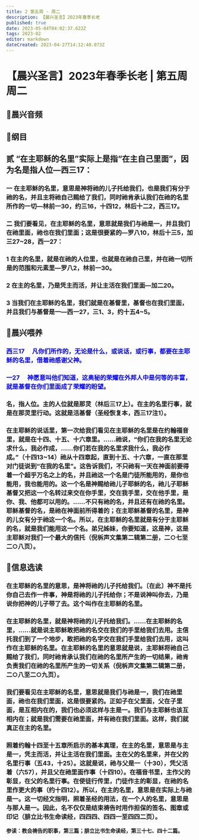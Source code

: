 ```yaml
---
title: 2 第五周 · 周二
description: 【晨兴圣言】2023年春季长老
published: true
date: 2023-05-04T04:02:37.622Z
tags: 2023-02
editor: markdown
dateCreated: 2023-04-27T14:12:40.073Z
---
```


# 【晨兴圣言】2023年春季长老 | 第五周周二
## 🎵晨兴音频

<!-- Google tag (gtag.js) -->
<script async src="https://www.googletagmanager.com/gtag/js?id=G-1P8709Z16T"></script>
<script>
  window.dataLayer = window.dataLayer || [];
  function gtag(){dataLayer.push(arguments);}
  gtag('js', new Date());

  gtag('config', 'G-1P8709Z16T');
</script>
## 📙纲目

## **贰	“在主耶稣的名里”实际上是指“在主自己里面”，因为名是指人位—西三17：**

### 一	在主耶稣的名里，意思是神将祂的儿子托给我们，也是我们有分于祂的名，并且主将祂自己赐给了我们，同时祂肯承认我们在祂的名里所作的一切—林前一30，约三16，十四12，林后十二2，西三17。

### 二	我们要看见，在主耶稣的名里，意思就是我们与祂是一，并且我们在祂里面，祂也在我们里面；这是很要紧的—罗八10，林后十三5，加三27~28，西一27：

### 1	在主的名里，就是在祂的人位里，也就是在祂自己里，并在祂一切所是的范围和元素里—罗八2，林前一30。

### 2	在主的名里，乃是凭主而活，并让主活在我们里面—加二20。

### 3	当我们在主耶稣的名里，我们就是在基督里，基督也在我们里面，并且我们与基督是一—西一27，三1、3，约十五4~5。

## 📙晨兴喂养

###  <font color=blue>**西三17&emsp; 凡你们所作的，无论是什么，或说话，或行事，都要在主耶稣的名里，借着祂感谢父神。**</font>

###  <font color=blue>**一27&emsp; 神愿意叫他们知道，这奥秘的荣耀在外邦人中是何等的丰富，就是基督在你们里面成了荣耀的盼望。**</font>

### 名，指人位。主的人位就是那灵（林后三17上）。在主的名里行事，就是在那灵里行动。这就是活基督（圣经恢复本，西三17注1）。

### 在主耶稣的说话里，第一次给我们看见在主耶稣的名里是在约翰福音里，就是在十四、十五、十六章里。……祂说，“你们在我的名里无论求什么，我必作成，……你们若在我的名里求我什么，我必作成。”（十四13~14）祂从十四章起，直到十五、十六章，一直在那里对门徒说到“在我的名里”。这告诉我们，不只祂有一天在神面前要得着一个超乎万名之上的名，并且祂这一个名是门徒所能用的，是你也能用，我也能用的。这一个名是神赐给祂儿子耶稣的名，祂儿子耶稣基督又把这一个名转过来交在你手里，交在我手里，交在他手里，是你、我、他都可以用的。……不只有祂的名，并且还有在祂的名里。耶稣基督的名，是祂在神面前所得着的；在主耶稣基督的名里，是神的儿女有分于祂这一个名。所以，在主耶稣的名里就是有分于主耶稣的名，就是我们能用这一个名。弟兄姊妹，你要知道，这是神，这是主耶稣对我们一个最大的信托（倪柝声文集第二辑第二册，二○七至二○八页）。

## 📙信息选读

### 在主耶稣的名里的意思，是神将祂的儿子托给我们。〔在此〕神不是托你自己去作一件事，神是将祂的儿子托给你；不是说神叫你去，乃是说你把神的儿子带了去。这个叫作在主耶稣的名里。

### 在主耶稣的名里，就是神将祂的儿子托给我们。……在主耶稣的名里，……就是说主耶稣敢把祂的名交在我们的手里给我们去用。主信托我们到了一个地步，敢把祂的名字交在我们手里给我们去用，这叫作在主耶稣的名里。在主耶稣的名里的意思就是说，主耶稣将祂自己赐给了我们，同时祂肯承认我们在祂的名里所产生的一切结果，祂肯负责我们在祂的名里所产生的一切关系（倪柝声文集第二辑第二册，二○八至二○九页）。

### 我们要看见在主耶稣的名里，意思就是我们与祂是一，我们在祂里面，祂也在我们里面，这是很要紧的。正如子在父里面，父在子里面，是互相内在的，我们也必须这样与主是一。我们与主耶稣也该互相内在；就是我们需要在祂里面，并有祂在我们里面。这样，我们就真正在主的名里。

### 照着约翰十四至十五章所启示的基本真理，在主的名里，意思是与主是一，凭主而活，并让主活在我们里面。主在父的名里来，并在父的名里行事（五43，十25）。这就是说，祂与父是一（十30），凭父活着（六57），并且父在祂里面作事（十四10）。在福音书里，主作父的彰显，在父的名里行事。在使徒行传里，门徒作主的彰显，在祂的名里作更大的事（约十四12）。所以，在主的名里，意思是在实际上与祂是一。这一切经文指明，照着圣经的用法，在一个人的名里，意思是与那人是一。因此，名不仅仅是结束祷告时用作担保的签名、图章或印记（腓立比书生命读经，四四四、四四一至四四二页）。

**参读：教会祷告的职事，第三篇；腓立比书生命读经，第三十七、四十二篇。**
